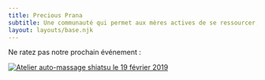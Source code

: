 ```yaml
---
title: Precious Prana
subtitle: Une communauté qui permet aux mères actives de se ressourcer, savoir auto-gérer son énergie et réussir l'équilibre vie perso-pro-familiale.
layout: layouts/base.njk
---
```


Ne ratez pas notre prochain événement :

<a href="/images/auto-massage-shiatsu-v3.png"><img src="/images/auto-massage-shiatsu-v3-320.png" srcset="/images/auto-massage-shiatsu-v3-320.png 320w, /images/auto-massage-shiatsu-v3-480.png 480w, /images/auto-massage-shiatsu-v3-640.png 640w, /images/auto-massage-shiatsu-v3-800.png 800w" sizes="(min-width: 55rem) 50rem, 90vw" alt="Atelier auto-massage shiatsu le 19 février 2019" /></a>
